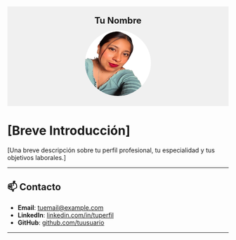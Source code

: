 <div style="background-color: #f0f0f0; padding: 20px; text-align: center;">
  <h3 style="margin: 0; font-size: 20px;">Tu Nombre</h3>
  <img src="perfil.png" width="150" height="150" alt="Mi foto de perfil" style="border-radius: 50%; margin-top: 10px;">
</div>

# [Breve Introducción]

[Una breve descripción sobre tu perfil profesional, tu especialidad y tus objetivos laborales.]

---

## 📫 Contacto
- **Email**: [tuemail@example.com](mailto:tuemail@example.com)
- **LinkedIn**: [linkedin.com/in/tuperfil](https://linkedin.com/in/tuperfil)
- **GitHub**: [github.com/tuusuario](https://github.com/tuusuario)

---



